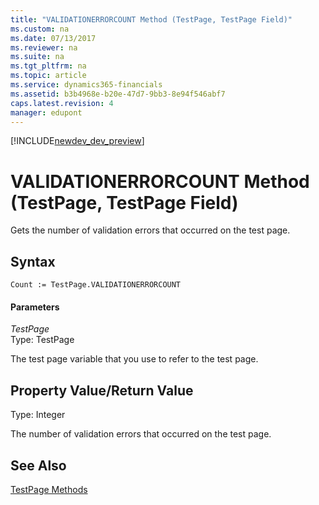 ```yaml
---
title: "VALIDATIONERRORCOUNT Method (TestPage, TestPage Field)"
ms.custom: na
ms.date: 07/13/2017
ms.reviewer: na
ms.suite: na
ms.tgt_pltfrm: na
ms.topic: article
ms.service: dynamics365-financials
ms.assetid: b3b4968e-b20e-47d7-9bb3-8e94f546abf7
caps.latest.revision: 4
manager: edupont
---
```


[!INCLUDE[newdev_dev_preview](../includes/newdev_dev_preview.md)]

# VALIDATIONERRORCOUNT Method (TestPage, TestPage Field)
Gets the number of validation errors that occurred on the test page.  
  
## Syntax  
  
```  
Count := TestPage.VALIDATIONERRORCOUNT  
```  
  
#### Parameters  
 *TestPage*  
 Type: TestPage  
  
 The test page variable that you use to refer to the test page.  
  
## Property Value/Return Value  
 Type: Integer  
  
 The number of validation errors that occurred on the test page.  
  
## See Also  
 [TestPage Methods](devenv-TestPage-Methods.md)